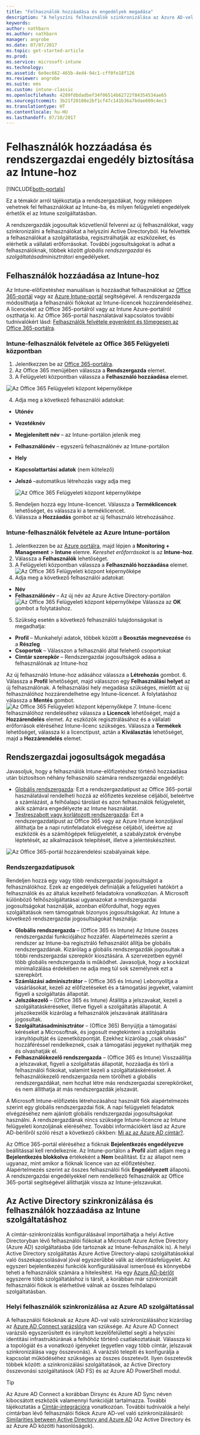 ```yaml
---
title: "Felhasználók hozzáadása és engedélyek megadása"
description: "A helyszíni felhasználók szinkronizálása az Azure AD-vel és rendszergazdai jogosultság megadása az Intune-előfizetésnek"
keywords: 
author: nathbarn
ms.author: nathbarn
manager: angrobe
ms.date: 07/07/2017
ms.topic: get-started-article
ms.prod: 
ms.service: microsoft-intune
ms.technology: 
ms.assetid: 6e9ec662-465b-4ed4-94c1-cff0fe18f126
ms.reviewer: angrobe
ms.suite: ems
ms.custom: intune-classic
ms.openlocfilehash: 4289fdbdadbef34f06514b62722f84354534ae65
ms.sourcegitcommit: 3b21f20108e2bf1cf47c141b36a7bdae609c4ec3
ms.translationtype: HT
ms.contentlocale: hu-HU
ms.lasthandoff: 07/10/2017
---
```

# <a name="add-users-and-give-administrative-permission-to-intune"></a>Felhasználók hozzáadása és rendszergazdai engedély biztosítása az Intune-hoz

[!INCLUDE[both-portals](./includes/note-for-both-portals.md)]

Ez a témakör arról tájékoztatja a rendszergazdákat, hogy miképpen vehetnek fel felhasználókat az Intune-ba, és milyen felügyeleti engedélyek érhetők el az Intune szolgáltatásban.

A rendszergazdák jogosultak közvetlenül felvenni az új felhasználókat, vagy szinkronizálni a felhasználókat a helyszíni Active Directoryból. Ha felvették a felhasználókat a szolgáltatásba, regisztrálhatják az eszközeiket, és elérhetik a vállalati erőforrásokat. További jogosultságokat is adhat a felhasználóknak, többek között *globális rendszergazdai* és *szolgáltatásadminisztrátori* engedélyeket.

## <a name="add-users-to-intune"></a>Felhasználók hozzáadása az Intune-hoz
Az Intune-előfizetéshez manuálisan is hozzáadhat felhasználókat az [Office 365-portál](https://www.office.com/signin) vagy az [Azure Intune-portál](https://portal.azure.com/#blade/Microsoft_Intune_DeviceSettings/ExtensionLandingBlade/overview) segítségével. A rendszergazda módosíthatja a felhasználói fiókokat az Intune-licencek hozzárendeléséhez. A licenceket az Office 365-portálról vagy az Intune Azure-portálról oszthatja ki. Az Office 365-portál használatával kapcsolatos további tudnivalókért lásd: [Felhasználók felvétele egyenként és tömegesen az Office 365-portálra](https://support.office.com/article/Add-users-individually-or-in-bulk-to-Office-365-Admin-Help-1970f7d6-03b5-442f-b385-5880b9c256ec).

### <a name="add-intune-users-in-the-office-365-admin-center"></a>Intune-felhasználók felvétele az Office 365 Felügyeleti központban
1. Jelentkezzen be az [Office 365-portálra](https://www.office.com/signin).
2. Az Office 365 menüjében válassza a **Rendszergazda** elemet.
3. A Felügyeleti központban válassza a **Felhasználó hozzáadása** elemet.

  ![Az Office 365 Felügyeleti központ képernyőképe](media/office-add-user.png)

4. Adja meg a következő felhasználói adatokat:
  - **Utónév**
  - **Vezetéknév**
  - **Megjelenített név** – az Intune-portálon jelenik meg
  - **Felhasználónév** – egyszerű felhasználónév az Intune-portálon
  - **Hely**
  - **Kapcsolattartási adatok** (nem kötelező)
  - **Jelszó** –automatikus létrehozás vagy adja meg

     ![Az Office 365 Felügyeleti központ képernyőképe](media/office-add-user-details.png)

5. Rendeljen hozzá egy Intune-licencet. Válassza a **Terméklicencek** lehetőséget, és válassza ki a terméklicencet.
6. Válassza a **Hozzáadás** gombot az új felhasználó létrehozásához.

### <a name="add-intune-users-in-the-azure-intune-portal"></a>Intune-felhasználók felvétele az Azure Intune-portálon
1. Jelentkezzen be az [Azure portálra](https://portal.azure.com), majd lépjen a **Monitoring + Management** > **Intune** elemre. *Kereshet erőforrásokat* is az **Intune-hoz**.
2. Válassza a **Felhasználók** lehetőséget.
3. A Felügyeleti központban válassza a **Felhasználó hozzáadása** elemet.
  ![Az Office 365 Felügyeleti központ képernyőképe](media/intune-add-user.png)
4. Adja meg a következő felhasználói adatokat:
  - **Név**
  - **Felhasználónév** – Az új név az Azure Active Directory-portálon ![Az Office 365 Felügyeleti központ képernyőképe](media/intune-add-user-info.png) Válassza az **OK** gombot a folytatáshoz.
5. Szükség esetén a következő felhasználói tulajdonságokat is megadhatja:
  - **Profil** – Munkahelyi adatok, többek között a **Beosztás megnevezése** és a **Részleg**
  -  **Csoportok** – Válasszon a felhasználó által felehető csoportokat
  - **Címtár szerepkör** – Rendszergazdai jogosultságok adása a felhasználónak az Intune-hoz

  Az új felhasználó Intune-hoz adásához válassza a **Létrehozás** gombot.
6. Válassza a **Profil** lehetőséget, majd válasszon egy **Felhasználási helyet** az új felhasználónak. A felhasználási hely megadása szükséges, mielőtt az új felhasználóhoz hozzárendelhetne egy Intune-licencet. A folytatáshoz válassza a **Mentés** gombot.
    ![Az Office 365 Felügyeleti központ képernyőképe](media/intune-add-user-loc.png)
7. Intune-licenc felhasználóhoz rendeléséhez válassza a **Licencek** lehetőséget, majd a **Hozzárendelés** elemet. Az eszközök regisztrálásához és a vállalati erőforrások eléréséhez Intune-licenc szükséges. Válassza a **Termékek** lehetőséget, válassza ki a licenctípust, aztán a **Kiválasztás** lehetőséget, majd a **Hozzárendelés** elemet.

## <a name="grant-admin-permissions"></a>Rendszergazdai jogosultságok megadása

Javasoljuk, hogy a felhasználók Intune-előfizetéshez történő hozzáadása után biztosítson néhány felhasználó számára rendszergazdai engedélyt:
-   [Globális rendszergazda](#tenant-administrator): Ezt a rendszergazdatípust az Office 365-portál használatával rendelheti hozzá az előfizetés kezelése céljából, beleértve a számlázást, a felhőalapú tárolást és azon felhasználók felügyeletét, akik számára engedélyezte az Intune használatát.
-   [Testreszabott vagy korlátozott rendszergazda](#service-administrator): Ezt a rendszergazdatípust az Office 365 vagy az Azure Intune konzoljával állíthatja be a napi rutinfeladatok elvégzése céljából, ideértve az eszközök és a számítógépek felügyeletét, a szabályzatok érvénybe léptetését, az alkalmazások telepítését, illetve a jelentéskészítést.

![Az Office 365-portál hozzárendelési szabályainak képe.](./media/office-assign-roles.png)

### <a name="types-of-administrators"></a>Rendszergazdatípusok

Rendeljen hozzá egy vagy több rendszergazdai jogosultságot a felhasználókhoz. Ezek az engedélyek definiálják a felügyeleti hatókört a felhasználók és az általuk kezelhető feladatokra vonatkozóan. A Microsoft különböző felhőszolgáltatásai ugyanazokat a rendszergazdai jogosultságokat használják, azonban előfordulhat, hogy egyes szolgáltatások nem támogatnak bizonyos jogosultságokat. Az Intune a következő rendszergazdai jogosultságokat használja:

- **Globális rendszergazda** – (Office 365 és Intune) Az Intune összes rendszergazdai funkciójához hozzáfér. Alapértelmezés szerint a rendszer az Intune-ba regisztráló felhasználót állítja be globális rendszergazdának. Kizárólag a globális rendszergazdák jogosultak a többi rendszergazdai szerepkör kiosztására. A szervezetben egynél több globális rendszergazda is működhet. Javasoljuk, hogy a kockázat minimalizálása érdekében ne adja meg túl sok személynek ezt a szerepkört.
- **Számlázási adminisztrátor** – (Office 365 és Intune) Lebonyolítja a vásárlásokat, kezeli az előfizetéseket és a támogatási jegyeket, valamint figyeli a szolgáltatás állapotát.
- **Jelszókezelő** – (Office 365 és Intune) Átállítja a jelszavakat, kezeli a szolgáltatáskéréseket, illetve figyeli a szolgáltatás állapotát. A jelszókezelők kizárólag a felhasználók jelszavának átállítására jogosultak.
- **Szolgáltatásadminisztrátor** – (Office 365) Benyújtja a támogatási kéréseket a Microsoftnak, és jogosult megtekinteni a szolgáltatás irányítópultját és üzenetközpontját. Ezekhez kizárólag „csak olvasási” hozzáféréssel rendelkeznek, csak a támogatási jegyeket nyithatják meg és olvashatják el.
- **Felhasználókezelő rendszergazda** – (Office 365 és Intune) Visszaállítja a jelszavakat, figyeli a szolgáltatás állapotát, hozzáadja és törli a felhasználói fiókokat, valamint kezeli a szolgáltatáskéréseket. A felhasználókezelő rendszergazda nem törölheti a globális rendszergazdákat, nem hozhat létre más rendszergazdai szerepköröket, és nem állíthatja át más rendszergazdák jelszavát.

A Microsoft Intune-előfizetés létrehozásához használt fiók alapértelmezés szerint egy globális rendszergazdai fiók. A napi felügyeleti feladatok elvégzéséhez nem ajánlott globális rendszergazdai jogosultságokat használni. A rendszergazdának nincs szüksége Intune-licencre az Intune felügyeleti konzoljának eléréséhez. További információkért lásd az Azure AD-bérlőről szóló részt a következő cikkben: [Mi az az Azure AD címtár?](http://technet.microsoft.com/library/jj573650.aspx).

Az Office 365-portál eléréséhez a fióknak **Bejelentkezés engedélyezve** beállítással kell rendelkeznie. Az Intune-portálon a **Profil** alatt adjam meg a **Bejelentkezés blokkolva** értékeként a **Nem** beállítást. Ez az állapot nem ugyanaz, mint amikor a fióknak licence van az előfizetéshez. Alapértelmezés szerint az összes felhasználói fiók **Engedélyezett** állapotú. A rendszergazdai engedélyekkel nem rendelkező felhasználók az Office 365-portál segítségével állíthatják vissza az Intune-jelszavukat.

## <a name="sync-active-directory-and-add-users-to-intune"></a>Az Active Directory szinkronizálása és felhasználók hozzáadása az Intune szolgáltatáshoz
A címtár-szinkronizálás konfigurálásával importálhatja a helyi Active Directoryban lévő felhasználói fiókokat a Microsoft Azure Active Directory (Azure AD) szolgáltatásba (ide tartoznak az Intune-felhasználók is). A helyi Active Directory szolgáltatás Azure Active Directory-alapú szolgáltatásokkal való összekapcsolásával jóval egyszerűbbé válik az identitásfelügyelet. Az egyszeri bejelentkezési funkciók konfigurálásával ismerőssé és könnyebbé teheti a felhasználók számára a hitelesítést. Ha egy [Azure AD-bérlőt](https://azure.microsoft.com/documentation/articles/active-directory-aadconnect/) egyszerre több szolgáltatáshoz is társít, a korábban már szinkronizált felhasználói fiókok is elérhetővé válnak az összes felhőalapú szolgáltatásban.

### <a name="how-to-sync-on-premises-users-with-azure-ad"></a>Helyi felhasználók szinkronizálása az Azure AD szolgáltatással
A felhasználói fiókoknak az Azure AD-val való szinkronizálásához kizárólag az [Azure AD Connect varázslóra](https://www.microsoft.com/download/details.aspx?id=47594) van szüksége. Az Azure AD Connect varázsló egyszerűsített és irányított kezelőfelülettel segíti a helyszíni identitási infrastruktúrának a felhőhöz történő csatlakoztatását.  Válassza ki a topológiát és a vonatkozó igényeket (egyetlen vagy több címtár, jelszavak szinkronizálása vagy összevonás). A varázsló telepíti és konfigurálja a kapcsolat működéséhez szükséges az összes összetevőt. Ilyen összetevők többek között: a szinkronizálási szolgáltatások, az Active Directory összevonási szolgáltatások (AD FS) és az Azure AD PowerShell modul.

> [!TIP]
> Az Azure AD Connect a korábban Dirsync és Azure AD Sync néven kibocsátott eszközök valamennyi funkcióját tartalmazza. További tájékoztatás a [Címtár-integrációra](http://technet.microsoft.com/library/jj573653.aspx) vonatkozóan. További tudnivalók a helyi címtárban lévő felhasználói fiókok Azure AD-vel való szinkronizálásáról: [Similarities between Active Directory and Azure AD](http://technet.microsoft.com/library/dn518177.aspx) (Az Active Directory és az Azure AD közötti hasonlóságok).
